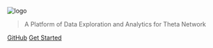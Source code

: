![logo](/img/logo.png)

<!-- # Theta Data API -->

> A Platform of Data Exploration and Analytics for Theta Network

[GitHub](https://github.com/theta-data/theta-data/)
[Get Started](/introduction)

<!-- 背景图片 -->

<!-- ![](/img/bg.jpg) -->

<!-- 背景色 -->

<!-- ![color](#f0f0f0) -->
